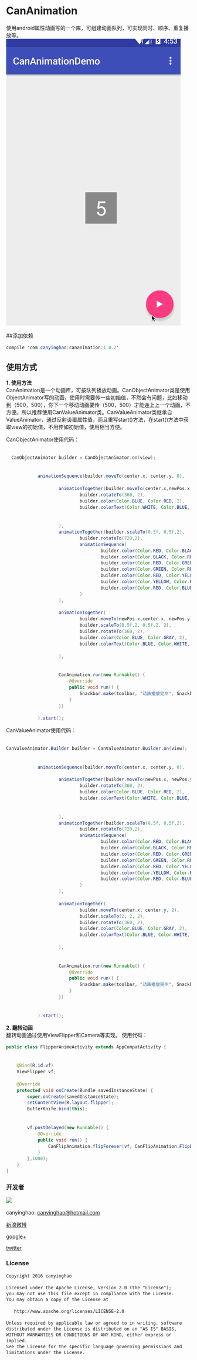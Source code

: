 # CanAnimation
使用android属性动画写的一个库，可组建动画队列，可实现同时、顺序、重复播放等。
 ![](./pic/CanAnimation.gif)  

##添加依赖
```JAVA
compile 'com.canyinghao:cananimation:1.0.2'
```

## 使用方式 
**1. 使用方法**  
CanAnimation是一个动画库，可按队列播放动画。CanObjectAnimator类是使用ObjectAnimator写的动画，使用时需要传一些初始值，不然会有问题，比如移动到（500，500），你下一个移动动画要传（500，500）才能连上上一个动画，不方便。所以推荐使用CanValueAnimator类。CanValueAnimator类继承自ValueAnimator，通过反射设置属性值，而且重写start()方法，在start()方法中获取view的初始值，不用传如初始值，使用相当方便。

CanObjectAnimator使用代码：
```JAVA

  CanObjectAnimator builder = CanObjectAnimator.on(view);


            animationSequence(builder.moveTo(center.x, center.y, 0),

                    animationTogether(builder.moveTo(center.x,newPos.x,center.y, newPos.y, 2),
                            builder.rotateTo(360, 2),
                            builder.color(Color.BLUE, Color.RED, 2),
                            builder.colorText(Color.WHITE, Color.BLUE, 2)


                    ),
                    animationTogether(builder.scaleTo(0.5f, 0.5f,2),
                            builder.rotateTo(720,2),
                            animationSequence(
                                    builder.color(Color.RED, Color.BLACK, 0.3f),
                                    builder.color(Color.BLACK, Color.RED, 0.3f),
                                    builder.color(Color.RED, Color.GREEN, 0.3f),
                                    builder.color(Color.GREEN, Color.RED, 0.3f),
                                    builder.color(Color.RED, Color.YELLOW, 0.3f),
                                    builder.color(Color.YELLOW, Color.RED, 0.3f),
                                    builder.color(Color.RED, Color.BLUE, 0.3f)
                            )
                    ),

                    animationTogether(
                            builder.moveTo(newPos.x,center.x, newPos.y,center.y, 2),
                            builder.scaleTo(0.5f,2, 0.5f,2, 2),
                            builder.rotateTo(360, 2),
                            builder.color(Color.BLUE, Color.GRAY, 2),
                            builder.colorText(Color.BLUE, Color.WHITE, 2)

                    ),


                    CanAnimation.run(new Runnable() {
                        @Override
                        public void run() {
                            Snackbar.make(toolbar, "动画播放完毕", Snackbar.LENGTH_SHORT).show();
                        }
                    })

            ).start();

``` 
CanValueAnimator使用代码：
```JAVA

CanValueAnimator.Builder builder = CanValueAnimator.Builder.on(view);


            animationSequence(builder.moveTo(center.x, center.y, 0),

                    animationTogether(builder.moveTo(newPos.x, newPos.y, 2),
                            builder.rotateTo(360, 2),
                            builder.color(Color.BLUE, Color.RED, 2),
                            builder.colorText(Color.WHITE, Color.BLUE, 2)


                    ),
                    animationTogether(builder.scaleTo(0.5f, 0.5f,2),
                            builder.rotateTo(720,2),
                            animationSequence(
                                    builder.color(Color.RED, Color.BLACK, 0.3f),
                                    builder.color(Color.BLACK, Color.RED, 0.3f),
                                    builder.color(Color.RED, Color.GREEN, 0.3f),
                                    builder.color(Color.GREEN, Color.RED, 0.3f),
                                    builder.color(Color.RED, Color.YELLOW, 0.3f),
                                    builder.color(Color.YELLOW, Color.RED, 0.3f),
                                    builder.color(Color.RED, Color.BLUE, 0.3f)
                            )
                    ),

                    animationTogether(
                            builder.moveTo(center.x, center.y, 2),
                            builder.scaleTo(2, 2, 2),
                            builder.rotateTo(360, 2),
                            builder.color(Color.BLUE, Color.GRAY, 2),
                            builder.colorText(Color.BLUE, Color.WHITE, 2)

                    ),


                    CanAnimation.run(new Runnable() {
                        @Override
                        public void run() {
                            Snackbar.make(toolbar, "动画播放完毕", Snackbar.LENGTH_SHORT).show();
                        }
                    })


            ).start();

``` 
**2. 翻转动画**  
翻转动画通过使用ViewFlipper和Camera等实现。
使用代码：
```JAVA
public class FlipperAnimeActivity extends AppCompatActivity {


    @Bind(R.id.vf)
    ViewFlipper vf;

    @Override
    protected void onCreate(Bundle savedInstanceState) {
        super.onCreate(savedInstanceState);
        setContentView(R.layout.flipper);
        ButterKnife.bind(this);


        vf.postDelayed(new Runnable() {
            @Override
            public void run() {
                CanFlipAnimation.flipForever(vf, CanFlipAnimation.FlipDirection.LEFT_RIGHT,1000,null,0);
            }
        },1000);
    }
}

``` 




### 开发者

![](https://avatars3.githubusercontent.com/u/12572840?v=3&s=460) 

canyinghao: <canyinghao@hotmail.com>  

[新浪微博](http://weibo.com/u/5670978460)

[google+](https://plus.google.com/u/0/109542533436298291853)

[twitter](https://twitter.com/canyinghao)

### License

    Copyright 2016 canyinghao

    Licensed under the Apache License, Version 2.0 (the "License");
    you may not use this file except in compliance with the License.
    You may obtain a copy of the License at

       http://www.apache.org/licenses/LICENSE-2.0

    Unless required by applicable law or agreed to in writing, software
    distributed under the License is distributed on an "AS IS" BASIS,
    WITHOUT WARRANTIES OR CONDITIONS OF ANY KIND, either express or implied.
    See the License for the specific language governing permissions and
    limitations under the License.
